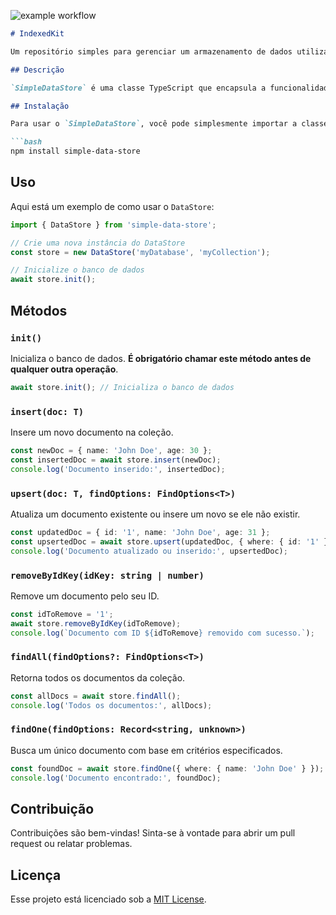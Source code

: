 ![example workflow](https://github.com/AllanPinheiroDeLima/indexedDBWrapper/actions/workflows/main.yml/badge.svg)

```markdown
# IndexedKit

Um repositório simples para gerenciar um armazenamento de dados utilizando IndexedDB em aplicações web. O `DataStore` oferece uma interface para manipulação de dados de forma assíncrona, permitindo operações como inserção, atualização, busca e remoção de documentos.

## Descrição

`SimpleDataStore` é uma classe TypeScript que encapsula a funcionalidade do IndexedDB, permitindo que você armazene e recupere dados de maneira eficiente e organizada. A classe oferece métodos para inserir, atualizar, buscar e remover dados, além de garantir a validação de entrada.

## Instalação

Para usar o `SimpleDataStore`, você pode simplesmente importar a classe em seu projeto:

```bash
npm install simple-data-store
```

## Uso

Aqui está um exemplo de como usar o `DataStore`:

```typescript
import { DataStore } from 'simple-data-store';

// Crie uma nova instância do DataStore
const store = new DataStore('myDatabase', 'myCollection');

// Inicialize o banco de dados
await store.init();
```

## Métodos

### `init()`
Inicializa o banco de dados. **É obrigatório chamar este método antes de qualquer outra operação**.

```typescript
await store.init(); // Inicializa o banco de dados
```

### `insert(doc: T)`
Insere um novo documento na coleção.

```typescript
const newDoc = { name: 'John Doe', age: 30 };
const insertedDoc = await store.insert(newDoc);
console.log('Documento inserido:', insertedDoc);
```

### `upsert(doc: T, findOptions: FindOptions<T>)`
Atualiza um documento existente ou insere um novo se ele não existir.

```typescript
const updatedDoc = { id: '1', name: 'John Doe', age: 31 };
const upsertedDoc = await store.upsert(updatedDoc, { where: { id: '1' } });
console.log('Documento atualizado ou inserido:', upsertedDoc);
```

### `removeByIdKey(idKey: string | number)`
Remove um documento pelo seu ID.

```typescript
const idToRemove = '1';
await store.removeByIdKey(idToRemove);
console.log(`Documento com ID ${idToRemove} removido com sucesso.`);
```

### `findAll(findOptions?: FindOptions<T>)`
Retorna todos os documentos da coleção.

```typescript
const allDocs = await store.findAll();
console.log('Todos os documentos:', allDocs);
```

### `findOne(findOptions: Record<string, unknown>)`
Busca um único documento com base em critérios especificados.

```typescript
const foundDoc = await store.findOne({ where: { name: 'John Doe' } });
console.log('Documento encontrado:', foundDoc);
```

## Contribuição

Contribuições são bem-vindas! Sinta-se à vontade para abrir um pull request ou relatar problemas.

## Licença

Esse projeto está licenciado sob a [MIT License](LICENSE).
```